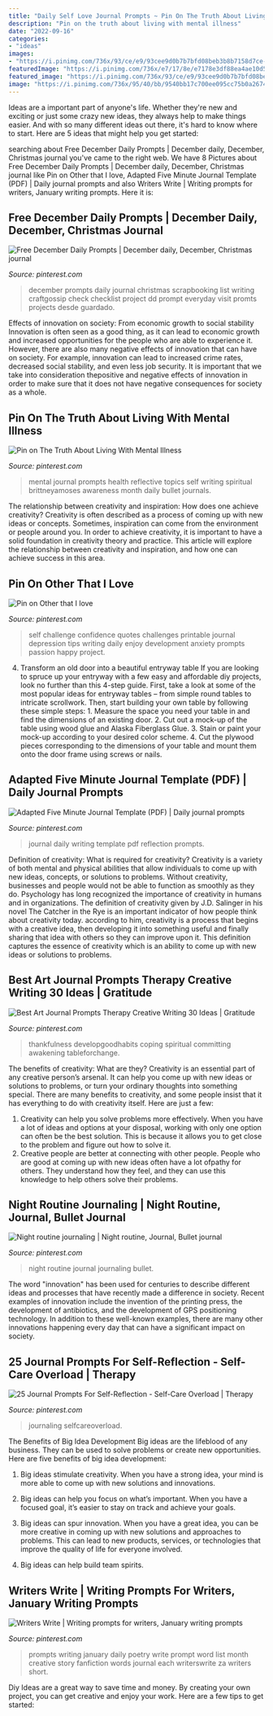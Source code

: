 ```yaml
---
title: "Daily Self Love Journal Prompts ~ Pin On The Truth About Living With Mental Illness"
description: "Pin on the truth about living with mental illness"
date: "2022-09-16"
categories:
- "ideas"
images:
- "https://i.pinimg.com/736x/93/ce/e9/93cee9d0b7b7bfd08beb3b8b7158d7ce--journal-prompts-december-daily.jpg"
featuredImage: "https://i.pinimg.com/736x/e7/17/8e/e7178e3df88ea4ae10d597437a99cb9b.jpg"
featured_image: "https://i.pinimg.com/736x/93/ce/e9/93cee9d0b7b7bfd08beb3b8b7158d7ce--journal-prompts-december-daily.jpg"
image: "https://i.pinimg.com/736x/95/40/bb/9540bb17c700ee095cc75b0a26747659.jpg"
---
```



Ideas are a important part of anyone's life. Whether they're new and exciting or just some crazy new ideas, they always help to make things easier. And with so many different ideas out there, it's hard to know where to start. Here are 5 ideas that might help you get started: 

	

		
searching about Free December Daily Prompts | December daily, December, Christmas journal you've came to the right web. We have 8 Pictures about Free December Daily Prompts | December daily, December, Christmas journal like Pin on Other that I love, Adapted Five Minute Journal Template (PDF) | Daily journal prompts and also Writers Write | Writing prompts for writers, January writing prompts. Here it is:
		
    
## Free December Daily Prompts | December Daily, December, Christmas Journal

<img loading=lazy src="https://i.pinimg.com/736x/93/ce/e9/93cee9d0b7b7bfd08beb3b8b7158d7ce--journal-prompts-december-daily.jpg" onerror="this.onerror=null;this.src='https://tse1.mm.bing.net/th?id=OIP.QVEBNrS6zzswK-5jx8LtMgHaKX&amp;pid=15.1';" alt="Free December Daily Prompts | December daily, December, Christmas journal">

_Source: pinterest.com_

>december prompts daily journal christmas scrapbooking list writing craftgossip check checklist project dd prompt everyday visit promts projects desde guardado. 

	

Effects of innovation on society: From economic growth to social stability
Innovation is often seen as a good thing, as it can lead to economic growth and increased opportunities for the people who are able to experience it. However, there are also many negative effects of innovation that can have on society. For example, innovation can lead to increased crime rates, decreased social stability, and even less job security. It is important that we take into consideration thepositive and negative effects of innovation in order to make sure that it does not have negative consequences for society as a whole.

    
## Pin On The Truth About Living With Mental Illness

<img loading=lazy src="https://i.pinimg.com/736x/45/42/a2/4542a25f86c506de8487508f3e155577--mental-health-awareness-month-spiritual-journal-prompts.jpg" onerror="this.onerror=null;this.src='https://tse2.mm.bing.net/th?id=OIP.PTXMZbXTju4o_1-6pQ9OwwHaJl&amp;pid=15.1';" alt="Pin on The Truth About Living With Mental Illness">

_Source: pinterest.com_

>mental journal prompts health reflective topics self writing spiritual brittneyamoses awareness month daily bullet journals. 

	

The relationship between creativity and inspiration: How does one achieve creativity?
Creativity is often described as a process of coming up with new ideas or concepts. Sometimes, inspiration can come from the environment or people around you. In order to achieve creativity, it is important to have a solid foundation in creativity theory and practice. This article will explore the relationship between creativity and inspiration, and how one can achieve success in this area.

    
## Pin On Other That I Love

<img loading=lazy src="https://i.pinimg.com/736x/56/32/59/5632595f78d663c525c8f3dd4fa70930--passion-project-self-love.jpg" onerror="this.onerror=null;this.src='https://tse2.mm.bing.net/th?id=OIP.QK3HQSx08Q7u4MnOmMZyMwHaJz&amp;pid=15.1';" alt="Pin on Other that I love">

_Source: pinterest.com_

>self challenge confidence quotes challenges printable journal depression tips writing daily enjoy development anxiety prompts passion happy project. 

	

4. Transform an old door into a beautiful entryway table
If you are looking to spruce up your entryway with a few easy and affordable diy projects, look no further than this 4-step guide. First, take a look at some of the most popular ideas for entryway tables – from simple round tables to intricate scrollwork. Then, start building your own table by following these simple steps: 1. Measure the space you need your table in and find the dimensions of an existing door. 2. Cut out a mock-up of the table using wood glue and Alaska Fiberglass Glue. 3. Stain or paint your mock-up according to your desired color scheme. 4. Cut the plywood pieces corresponding to the dimensions of your table and mount them onto the door frame using screws or nails.

    
## Adapted Five Minute Journal Template (PDF) | Daily Journal Prompts

<img loading=lazy src="https://i.pinimg.com/736x/e7/17/8e/e7178e3df88ea4ae10d597437a99cb9b.jpg" onerror="this.onerror=null;this.src='https://tse4.mm.bing.net/th?id=OIP.SM_7f0U6lOkk4iLYVCgNJgHaJm&amp;pid=15.1';" alt="Adapted Five Minute Journal Template (PDF) | Daily journal prompts">

_Source: pinterest.com_

>journal daily writing template pdf reflection prompts. 

	

Definition of creativity: What is required for creativity?
Creativity is a variety of both mental and physical abilities that allow individuals to come up with new ideas, concepts, or solutions to problems. Without creativity, businesses and people would not be able to function as smoothly as they do. Psychology has long recognized the importance of creativity in humans and in organizations. The definition of creativity given by J.D. Salinger in his novel The Catcher in the Rye is an important indicator of how people think about creativity today. according to him, creativity is a process that begins with a creative idea, then developing it into something useful and finally sharing that idea with others so they can improve upon it. This definition captures the essence of creativity which is an ability to come up with new ideas or solutions to problems.

    
## Best Art Journal Prompts Therapy Creative Writing 30 Ideas | Gratitude

<img loading=lazy src="https://i.pinimg.com/736x/79/37/7e/79377e9c680e6a9efa4fdd578be95f15.jpg" onerror="this.onerror=null;this.src='https://tse4.mm.bing.net/th?id=OIP.LUcjDEFrRaQTPe2PloP9RQAAAA&amp;pid=15.1';" alt="Best Art Journal Prompts Therapy Creative Writing 30 Ideas | Gratitude">

_Source: pinterest.com_

>thankfulness developgoodhabits coping spiritual committing awakening tableforchange. 

	

The benefits of creativity: What are they?
Creativity is an essential part of any creative person’s arsenal. It can help you come up with new ideas or solutions to problems, or turn your ordinary thoughts into something special. There are many benefits to creativity, and some people insist that it has everything to do with creativity itself. Here are just a few: 
1) Creativity can help you solve problems more effectively. When you have a lot of ideas and options at your disposal, working with only one option can often be the best solution. This is because it allows you to get close to the problem and figure out how to solve it. 
2) Creative people are better at connecting with other people. People who are good at coming up with new ideas often have a lot ofpathy for others. They understand how they feel, and they can use this knowledge to help others solve their problems.

    
## Night Routine Journaling | Night Routine, Journal, Bullet Journal

<img loading=lazy src="https://i.pinimg.com/736x/7c/77/96/7c77961ecf95c8f6439919297c191269.jpg" onerror="this.onerror=null;this.src='https://tse4.mm.bing.net/th?id=OIP.vlEJ-nhJFRgFpIzID8sENQHaJ3&amp;pid=15.1';" alt="Night routine journaling | Night routine, Journal, Bullet journal">

_Source: pinterest.com_

>night routine journal journaling bullet. 

	

The word "innovation" has been used for centuries to describe different ideas and processes that have recently made a difference in society. Recent examples of innovation include the invention of the printing press, the development of antibiotics, and the development of GPS positioning technology. In addition to these well-known examples, there are many other innovations happening every day that can have a significant impact on society.

    
## 25 Journal Prompts For Self-Reflection - Self-Care Overload | Therapy

<img loading=lazy src="https://i.pinimg.com/736x/95/40/bb/9540bb17c700ee095cc75b0a26747659.jpg" onerror="this.onerror=null;this.src='https://tse4.mm.bing.net/th?id=OIP.RXOD_MCcAVFlU6Y-J55_fQAAAA&amp;pid=15.1';" alt="25 Journal Prompts For Self-Reflection - Self-Care Overload | Therapy">

_Source: pinterest.com_

>journaling selfcareoverload. 

	

The Benefits of Big Idea Development
Big ideas are the lifeblood of any business. They can be used to solve problems or create new opportunities. Here are five benefits of big idea development:
1. Big ideas stimulate creativity. When you have a strong idea, your mind is more able to come up with new solutions and innovations.

2. Big ideas can help you focus on what’s important. When you have a focused goal, it’s easier to stay on track and achieve your goals.

3. Big ideas can spur innovation. When you have a great idea, you can be more creative in coming up with new solutions and approaches to problems. This can lead to new products, services, or technologies that improve the quality of life for everyone involved.

4. Big ideas can help build team spirits.

    
## Writers Write | Writing Prompts For Writers, January Writing Prompts

<img loading=lazy src="https://i.pinimg.com/736x/62/50/06/6250067fadbc393c4e5d2ed00af6c4a9--poetry-prompts-daily-writing-prompts.jpg" onerror="this.onerror=null;this.src='https://tse2.mm.bing.net/th?id=OIP.UtfTv-oPijohThTSqdZYpgHaKe&amp;pid=15.1';" alt="Writers Write | Writing prompts for writers, January writing prompts">

_Source: pinterest.com_

>prompts writing january daily poetry write prompt word list month creative story fanfiction words journal each writerswrite za writers short. 

	

Diy Ideas are a great way to save time and money. By creating your own project, you can get creative and enjoy your work. Here are a few tips to get started: 

